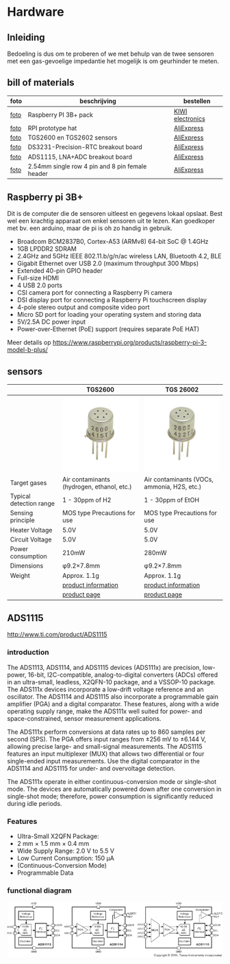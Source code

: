 # Hardware

## Inleiding

Bedoeling is dus om te proberen of we met behulp van de twee sensoren met een
gas-gevoelige impedantie het mogelijk is om geurhinder te meten.

## bill of materials

| foto | beschrijving | bestellen |
| ---- | ------------ | --------- |
| [foto](docs/raspberry_pi_pack.jpg) | Raspberry PI 3B+ pack | [KIWI electronics](https://www.kiwi-electronics.nl/raspberry-pi/board-and-kits/raspberry-pi-3-model-b-plus-basic-pack-red-white) |
| [foto](docs/raspberry_pi_proto_hat.jpg) | RPI prototype hat | [AliExpress](https://nl.aliexpress.com/item/DIY-Proto-HAT-Shield-for-Raspberry-Pi-2-Model-B-B-A-Red/32340467652.html?spm=a2g0s.9042311.0.0.3a6d4c4dc3T5iy) |
| [foto](docs/TGS2600_TGS2602_TGS2603_TGS2620_dev_board.jpg) | TGS2600 en  TGS2602 sensors | [AliExpress](https://nl.aliexpress.com/item/TGS2600-TGS2602-TGS2603-TGS2620-fume-rook-gas-air-quality-sensor-module-2602-2600-2603-2620/32959547474.html?spm=a2g0s.9042311.0.0.4a964c4dz7svL1A) |
| [foto](docs/DS3231_breakout_board.jpg) | DS3231-Precision-RTC breakout board | [AliExpress](https://nl.aliexpress.com/item/1pc-DS3231-Precision-RTC-Module-Memory-Module-for-Arduino-Raspberry-Pi/32678071421.html?spm=a2g0s.9042311.0.0.717c4c4dntX0NT) |
| [foto](docs/ADS115_breakout_board.jpg) | ADS1115, LNA+ADC breakout board | [AliExpress](https://nl.aliexpress.com/item/CJMCU-ADS1115-subminiature-16-bit-precision-AD-converter-ADC-Development-board-module-free-shipping/32328001325.html?spm=a2g0s.9042311.0.0.717c4c4dntX0NT) |
| [foto](docs/100-stks-Enkele-rij-vrouwelijke-2-54-MM-afstand-Pin-socket-vrouwelijke-Header-Connector-2-P.jpg) | 2.54mm single row 4 pin and 8 pin female header | [AliExpress](https://nl.aliexpress.com/item/100pcs-Single-row-female-2-54MM-spacing-Pin-socket-female-Header-Connector-2P-3P-4P-5P/32721717161.html?spm=a2g0s.9042311.0.0.27424c4dqbboRC) |


## Raspberry pi 3B+

Dit is de computer die de sensoren uitleest en gegevens lokaal opslaat.
Best wel een krachtig apparaat om enkel sensoren uit te lezen. Kan goedkoper
met bv. een arduino, maar de pi is oh zo handig in gebruik.

  -  Broadcom BCM2837B0, Cortex-A53 (ARMv8) 64-bit SoC @ 1.4GHz
  -  1GB LPDDR2 SDRAM
  -  2.4GHz and 5GHz IEEE 802.11.b/g/n/ac wireless LAN, Bluetooth 4.2, BLE
  -  Gigabit Ethernet over USB 2.0 (maximum throughput 300 Mbps)
  -  Extended 40-pin GPIO header
  -  Full-size HDMI
  -  4 USB 2.0 ports
  -  CSI camera port for connecting a Raspberry Pi camera
  -  DSI display port for connecting a Raspberry Pi touchscreen display
  -  4-pole stereo output and composite video port
  -  Micro SD port for loading your operating system and storing data
  -  5V/2.5A DC power input
  -  Power-over-Ethernet (PoE) support (requires separate PoE HAT)


  Meer details op https://www.raspberrypi.org/products/raspberry-pi-3-model-b-plus/

## sensors

|   | TGS2600 | TGS 26002 |
| - | ------- | --------- |
|   | ![TGS2600](docs/tgs2600_1.jpg) | ![TGS2602](docs/tgs2602_1.jpg) |
| Target gases | Air contaminants (hydrogen, ethanol, etc.) | Air contaminants (VOCs, ammonia, H2S, etc.) |
| Typical detection range | 1 - 30ppm of H2 | 1 - 30ppm of EtOH |
| Sensing principle | MOS type Precautions for use | MOS type Precautions for use |
| Heater Voltage | 5.0V | 5.0V |
| Circuit Voltage | 5.0V | 5.0V |
| Power consumption | 210mW | 280mW |
| Dimensions | φ9.2×7.8mm | φ9.2×7.8mm |
| Weight | Approx. 1.1g | Approx. 1.1g |
|   | [product information](docs/TGS2600B00_0913.pdf) | [product information](docs/TGS2602-B00_0615.pdf) |
|   | [product page](http://www.figarosensor.com/products/entry/tgs2600.html) | [product page](http://www.figarosensor.com/products/entry/tgs2602.html) |

## ADS1115

http://www.ti.com/product/ADS1115

### introduction

The ADS1113, ADS1114, and ADS1115 devices (ADS111x) are precision, low-power,
16-bit, I2C-compatible, analog-to-digital converters (ADCs) offered in an
ultra-small, leadless, X2QFN-10 package, and a VSSOP-10 package. The ADS111x
devices incorporate a low-drift voltage reference and an oscillator. The
ADS1114 and ADS1115 also incorporate a programmable gain amplifier (PGA) and a
digital comparator. These features, along with a wide operating supply range,
make the ADS111x well suited for power- and space-constrained, sensor
measurement applications.

The ADS111x perform conversions at data rates up to 860 samples per second
(SPS). The PGA offers input ranges from ±256 mV to ±6.144 V, allowing precise
large- and small-signal measurements. The ADS1115 features an input multiplexer
(MUX) that allows two differential or four single-ended input measurements. Use
the digital comparator in the ADS1114 and ADS1115 for under- and overvoltage
detection.

The ADS111x operate in either continuous-conversion mode or single-shot mode.
The devices are automatically powered down after one conversion in single-shot
mode; therefore, power consumption is significantly reduced during idle
periods.

### Features

- Ultra-Small X2QFN Package:
- 2 mm × 1.5 mm × 0.4 mm
- Wide Supply Range: 2.0 V to 5.5 V
- Low Current Consumption: 150 µA
- (Continuous-Conversion Mode)
- Programmable Data

### functional diagram

![ADS111x functional diagram](docs/fbd_sbas444d.gif)
